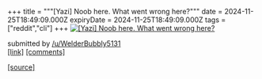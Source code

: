 +++
title = """[Yazi] Noob here. What went wrong here?"""
date = 2024-11-25T18:49:09.000Z
expiryDate = 2024-11-25T18:49:09.000Z
tags = ["reddit","cli"]
+++
[![[Yazi] Noob here. What went wrong here?](https://preview.redd.it/h0tqgav0g33e1.png?width=640&crop=smart&auto=webp&s=282494c6ed22e6ae7b636b36b2824b0b9c3cd02f "[Yazi] Noob here. What went wrong here?")](https://www.reddit.com/r/commandline/comments/1gzqh1u/yazi_noob_here_what_went_wrong_here/)

submitted by [/u/WelderBubbly5131](https://www.reddit.com/user/WelderBubbly5131)  
[\[link\]](https://i.redd.it/h0tqgav0g33e1.png) [\[comments\]](https://www.reddit.com/r/commandline/comments/1gzqh1u/yazi_noob_here_what_went_wrong_here/)

[[source]](https://www.reddit.com/r/commandline/comments/1gzqh1u/yazi_noob_here_what_went_wrong_here/)
